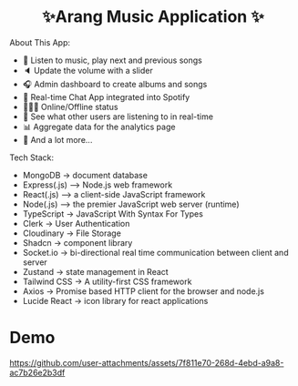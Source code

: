 <h1 align="center">✨Arang Music Application ✨</h1>

About This App:

-   🎸 Listen to music, play next and previous songs
-   🔈 Update the volume with a slider
-   🎧 Admin dashboard to create albums and songs
-   💬 Real-time Chat App integrated into Spotify
-   👨🏼‍💼 Online/Offline status
-   👀 See what other users are listening to in real-time
-   📊 Aggregate data for the analytics page
-   🚀 And a lot more...

Tech Stack:
- MongoDB -> document database
- Express(.js) —> Node.js web framework
- React(.js) —> a client-side JavaScript framework
- Node(.js) —> the premier JavaScript web server (runtime)
- TypeScript -> JavaScript With Syntax For Types
- Clerk -> User Authentication
- Cloudinary -> File Storage
- Shadcn -> component library
- Socket.io -> bi-directional real time communication between client and server 
- Zustand -> state management in React
- Tailwind CSS -> A utility-first CSS framework
- Axios -> Promise based HTTP client for the browser and node.js
- Lucide React -> icon library for react applications

# Demo
https://github.com/user-attachments/assets/7f811e70-268d-4ebd-a9a8-ac7b26e2b3df

